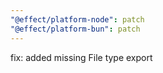 ```yaml
---
"@effect/platform-node": patch
"@effect/platform-bun": patch
---
```


fix: added missing File type export
